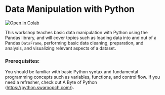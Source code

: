 
# Data Manipulation with Python
[![Open In Colab](https://colab.research.google.com/assets/colab-badge.svg)](https://colab.research.google.com/github/sul-cidr/Workshops/blob/master/Data_Manipulation_with_Python/Data%20Manipulation%20with%20Python%20and%20Pandas.ipynb)

This workshop teaches basic data manipulation with Python using the Pandas library, and will cover topics such as loading data into and out of a Pandas `DataFrame`, performing basic data cleaning, preparation, and analysis, and visualizing relevant aspects of a dataset.

### Prerequisites:
You should be familiar with basic Python syntax and fundamental programming concepts such as variables, functions, and control flow. If you need a refresher, check out A Byte of Python (https://python.swaroopch.com/).
